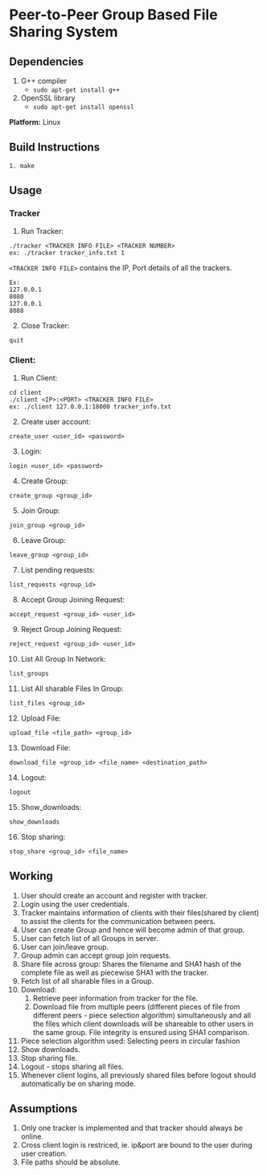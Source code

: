 # Peer-to-Peer Group Based File Sharing System

## Dependencies 

1. G++ compiler
   - `sudo apt-get install g++`
2. OpenSSL library
   - `sudo apt-get install openssl`

**Platform:** Linux <br/>

## Build Instructions

```
1. make
```

## Usage

### Tracker

1. Run Tracker:

```
./tracker​ <TRACKER INFO FILE> <TRACKER NUMBER>
ex: ./tracker tracker_info.txt 1
```

`<TRACKER INFO FILE>` contains the IP, Port details of all the trackers.

```
Ex:
127.0.0.1
8080
127.0.0.1
8088
```

2. Close Tracker:

```
quit
```

### Client:

1. Run Client:

```
cd client
./client​ <IP>:<PORT> <TRACKER INFO FILE>
ex: ./client 127.0.0.1:18000 tracker_info.txt
```

2. Create user account:

```
create_user​ <user_id> <password>
```

3. Login:

```
login​ <user_id> <password>
```

4. Create Group:

```
create_group​ <group_id>
```

5. Join Group:

```
join_group​ <group_id>
```

6. Leave Group:

```
leave_group​ <group_id>
```

7. List pending requests:

```
list_requests ​<group_id>
```

8. Accept Group Joining Request:

```
accept_request​ <group_id> <user_id>
```
9. Reject Group Joining Request:

```
reject_request​ <group_id> <user_id>
```

10. List All Group In Network:

```
list_groups
```

11. List All sharable Files In Group:

```
list_files​ <group_id>
```

12. Upload File:

```
​upload_file​ <file_path> <group_id​>
```

13. Download File:​

```
download_file​ <group_id> <file_name> <destination_path>
```

14. Logout:​

```
logout
```

15. Show_downloads: ​

```
show_downloads
```

16. Stop sharing: ​

```
stop_share ​<group_id> <file_name>
```

## Working

1. User should create an account and register with tracker.
2. Login using the user credentials.
3. Tracker maintains information of clients with their files(shared by client) to assist the clients for the communication between peers.
4. User can create Group and hence will become admin of that group.
5. User can fetch list of all Groups in server.
6. User can join/leave group.
7. Group admin can accept group join requests.
8. Share file across group: Shares the filename and SHA1 hash of the complete file as well as piecewise SHA1 with the tracker.
9. Fetch list of all sharable files in a Group.
10. Download:
    1. Retrieve peer information from tracker for the file.
    2. Download file from multiple peers (different pieces of file from different peers - ​piece selection algorithm​) simultaneously and all the files which client downloads will be shareable to other users in the same group. File integrity is ensured using SHA1 comparison.
11. Piece selection algorithm used: Selecting peers in circular fashion
12. Show downloads.
13. Stop sharing file.
14. Logout - stops sharing all files.
15. Whenever client logins, all previously shared files before logout should automatically be on sharing mode.

## Assumptions

1. Only one tracker is implemented and that tracker should always be online.
2. Cross client login is restriced, ie. ip&port are bound to the user during user creation.
3. File paths should be absolute.
